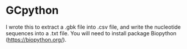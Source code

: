 # GCpython
I wrote this to extract a .gbk file into .csv file, and write the nucleotide sequences into a .txt file.
You will need to install package Biopython (https://biopython.org/).

